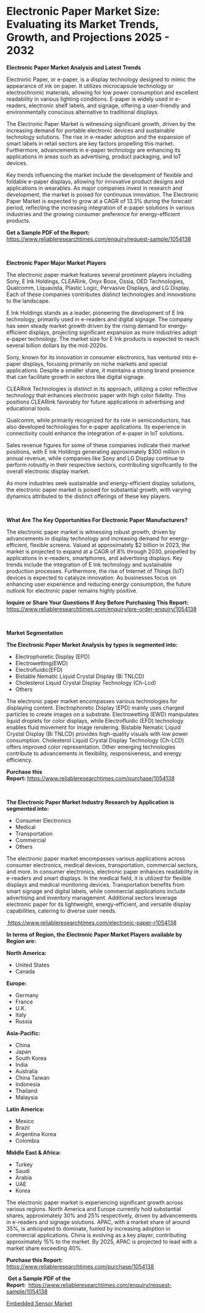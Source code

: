 <p><h1>Electronic Paper Market Size: Evaluating its Market Trends, Growth, and Projections 2025 - 2032</h1></p><p><strong>Electronic Paper Market Analysis and Latest Trends</strong></p>
<p><p>Electronic Paper, or e-paper, is a display technology designed to mimic the appearance of ink on paper. It utilizes microcapsule technology or electrochromic materials, allowing for low power consumption and excellent readability in various lighting conditions. E-paper is widely used in e-readers, electronic shelf labels, and signage, offering a user-friendly and environmentally conscious alternative to traditional displays.</p><p>The Electronic Paper Market is witnessing significant growth, driven by the increasing demand for portable electronic devices and sustainable technology solutions. The rise in e-reader adoption and the expansion of smart labels in retail sectors are key factors propelling this market. Furthermore, advancements in e-paper technology are enhancing its applications in areas such as advertising, product packaging, and IoT devices.</p><p>Key trends influencing the market include the development of flexible and foldable e-paper displays, allowing for innovative product designs and applications in wearables. As major companies invest in research and development, the market is poised for continuous innovation. The Electronic Paper Market is expected to grow at a CAGR of 13.3% during the forecast period, reflecting the increasing integration of e-paper solutions in various industries and the growing consumer preference for energy-efficient products.</p></p>
<p><strong>Get a Sample PDF of the Report:&nbsp;</strong> <a href="https://www.reliableresearchtimes.com/enquiry/request-sample/1054138?utm_campaign=2334&utm_medium=2&utm_source=Github&utm_content=ia&utm_term=10022025&utm_id=electronic-paper">https://www.reliableresearchtimes.com/enquiry/request-sample/1054138</a></p>
<p>&nbsp;</p>
<p><strong>Electronic Paper Major Market Players</strong></p>
<p><p>The electronic paper market features several prominent players including Sony, E Ink Holdings, CLEARink, Onyx Boox, Ossia, OED Technologies, Qualcomm, Liquavista, Plastic Logic, Pervasive Displays, and LG Display. Each of these companies contributes distinct technologies and innovations to the landscape.</p><p>E Ink Holdings stands as a leader, pioneering the development of E Ink technology, primarily used in e-readers and digital signage. The company has seen steady market growth driven by the rising demand for energy-efficient displays, projecting significant expansion as more industries adopt e-paper technology. The market size for E Ink products is expected to reach several billion dollars by the mid-2020s.</p><p>Sony, known for its innovation in consumer electronics, has ventured into e-paper displays, focusing primarily on niche markets and special applications. Despite a smaller share, it maintains a strong brand presence that can facilitate growth in sectors like digital signage.</p><p>CLEARink Technologies is distinct in its approach, utilizing a color reflective technology that enhances electronic paper with high color fidelity. This positions CLEARink favorably for future applications in advertising and educational tools.</p><p>Qualcomm, while primarily recognized for its role in semiconductors, has also developed technologies for e-paper applications. Its experience in connectivity could enhance the integration of e-paper in IoT solutions.</p><p>Sales revenue figures for some of these companies indicate their market positions, with E Ink Holdings generating approximately $300 million in annual revenue, while companies like Sony and LG Display continue to perform robustly in their respective sectors, contributing significantly to the overall electronic display market.</p><p>As more industries seek sustainable and energy-efficient display solutions, the electronic paper market is poised for substantial growth, with varying dynamics attributed to the distinct offerings of these key players.</p></p>
<p>&nbsp;</p>
<p><strong>What Are The Key Opportunities For Electronic Paper Manufacturers?</strong></p>
<p><p>The electronic paper market is witnessing robust growth, driven by advancements in display technology and increasing demand for energy-efficient, flexible screens. Valued at approximately $2 billion in 2023, the market is projected to expand at a CAGR of 8% through 2030, propelled by applications in e-readers, smartphones, and advertising displays. Key trends include the integration of E Ink technology and sustainable production processes. Furthermore, the rise of Internet of Things (IoT) devices is expected to catalyze innovation. As businesses focus on enhancing user experience and reducing energy consumption, the future outlook for electronic paper remains highly positive.</p></p>
<p><strong>Inquire or Share Your Questions If Any Before Purchasing This Report:</strong> <a href="https://www.reliableresearchtimes.com/enquiry/pre-order-enquiry/1054138?utm_campaign=2334&utm_medium=2&utm_source=Github&utm_content=ia&utm_term=10022025&utm_id=electronic-paper">https://www.reliableresearchtimes.com/enquiry/pre-order-enquiry/1054138</a></p>
<p>&nbsp;</p>
<p><strong>Market Segmentation</strong></p>
<p><strong>The Electronic Paper Market Analysis by types is segmented into:</strong></p>
<p><ul><li>Electrophoretic Display (EPD)</li><li>Electrowetting(EWD)</li><li>Electrofluidic(EFD)</li><li>Bistable Nematic Liquid Crystal Display (Bi TNLCD)</li><li>Cholesterol Liquid Crystal Display Technology (Ch-Lcd)</li><li>Others</li></ul></p>
<p><p>The electronic paper market encompasses various technologies for displaying content. Electrophoretic Display (EPD) mainly uses charged particles to create images on a substrate. Electrowetting (EWD) manipulates liquid droplets for color displays, while Electrofluidic (EFD) technology enables fluid movement for image rendering. Bistable Nematic Liquid Crystal Display (Bi TNLCD) provides high-quality visuals with low power consumption. Cholesterol Liquid Crystal Display Technology (Ch-LCD) offers improved color representation. Other emerging technologies contribute to advancements in flexibility, responsiveness, and energy efficiency.</p></p>
<p><strong>Purchase this Report:&nbsp;</strong><a href="https://www.reliableresearchtimes.com/purchase/1054138?utm_campaign=2334&utm_medium=2&utm_source=Github&utm_content=ia&utm_term=10022025&utm_id=electronic-paper">https://www.reliableresearchtimes.com/purchase/1054138</a></p>
<p>&nbsp;</p>
<p><strong>The Electronic Paper Market Industry Research by Application is segmented into:</strong></p>
<p><ul><li>Consumer Electronics</li><li>Medical</li><li>Transportation</li><li>Commercial</li><li>Others</li></ul></p>
<p><p>The electronic paper market encompasses various applications across consumer electronics, medical devices, transportation, commercial sectors, and more. In consumer electronics, electronic paper enhances readability in e-readers and smart displays. In the medical field, it is utilized for flexible displays and medical monitoring devices. Transportation benefits from smart signage and digital labels, while commercial applications include advertising and inventory management. Additional sectors leverage electronic paper for its lightweight, energy-efficient, and versatile display capabilities, catering to diverse user needs.</p></p>
<p><a href="https://www.reliableresearchtimes.com/electronic-paper-r1054138?utm_campaign=2334&utm_medium=2&utm_source=Github&utm_content=ia&utm_term=10022025&utm_id=electronic-paper">&nbsp;https://www.reliableresearchtimes.com/electronic-paper-r1054138</a></p>
<p><strong>In terms of Region, the Electronic Paper Market Players available by Region are:</strong></p>
<p>
    <p> <strong> North America: </strong>
        <ul>
            <li>United States</li>
            <li>Canada</li>
        </ul>
        </p> 
    <p> <strong> Europe: </strong>
        <ul>
            <li>Germany</li>
            <li>France</li>
            <li>U.K.</li>
            <li>Italy</li>
            <li>Russia</li>
        </ul>
        </p> 
    <p> <strong> Asia-Pacific: </strong>
        <ul>
            <li>China</li>
            <li>Japan</li>
            <li>South Korea</li>
            <li>India</li>
            <li>Australia</li>
            <li>China Taiwan</li>
            <li>Indonesia</li>
            <li>Thailand</li>
            <li>Malaysia</li>
        </ul>
        </p> 
    <p> <strong> Latin America: </strong>
        <ul>
            <li>Mexico</li>
            <li>Brazil</li>
            <li>Argentina Korea</li>
            <li>Colombia</li>
        </ul>
        </p> 
    <p> <strong> Middle East & Africa: </strong>
        <ul>
            <li>Turkey</li>
            <li>Saudi</li>
            <li>Arabia</li>
            <li>UAE</li>
            <li>Korea</li>
        </ul>
    </p>
    </p>
<p><p>The electronic paper market is experiencing significant growth across various regions. North America and Europe currently hold substantial shares, approximately 30% and 25% respectively, driven by advancements in e-readers and signage solutions. APAC, with a market share of around 35%, is anticipated to dominate, fueled by increasing adoption in commercial applications. China is evolving as a key player, contributing approximately 15% to the market. By 2025, APAC is projected to lead with a market share exceeding 40%.</p></p>
<p><strong>Purchase this Report: </strong><a href="https://www.reliableresearchtimes.com/purchase/1054138?utm_campaign=2334&utm_medium=2&utm_source=Github&utm_content=ia&utm_term=10022025&utm_id=electronic-paper">https://www.reliableresearchtimes.com/purchase/1054138</a></p>
<p>&nbsp;<strong>Get a Sample PDF of the Report:&nbsp;&nbsp;</strong><a href="https://www.reliableresearchtimes.com/enquiry/request-sample/1054138?utm_campaign=2334&utm_medium=2&utm_source=Github&utm_content=ia&utm_term=10022025&utm_id=electronic-paper">https://www.reliableresearchtimes.com/enquiry/request-sample/1054138</a></p>
<p><strong></strong></p>
<p><p><a href="https://github.com/dolorespeddico90/Market-Research-Report-List-1/blob/main/embedded-sensor-market.md?utm_campaign=2334&utm_medium=2&utm_source=Github&utm_content=ia&utm_term=10022025&utm_id=electronic-paper">Embedded Sensor Market</a></p></p>